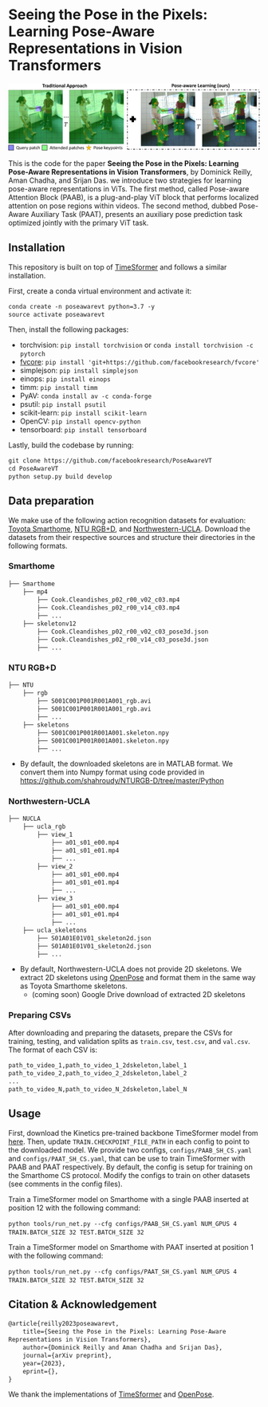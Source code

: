 # Seeing the Pose in the Pixels: Learning Pose-Aware Representations in Vision Transformers

![Intro Diagram](intro_draft_diag_adl.png)

This is the code for the paper **Seeing the Pose in the Pixels: Learning Pose-Aware Representations in Vision Transformers**, by Dominick Reilly, Aman Chadha, and Srijan Das. we introduce two strategies for learning pose-aware representations in ViTs. The first method, called Pose-aware Attention Block (PAAB), is a plug-and-play ViT block that performs localized attention on pose regions within videos. The second method, dubbed Pose-Aware Auxiliary Task (PAAT), presents an auxiliary pose prediction task optimized jointly with the primary ViT task.

## Installation
This repository is built on top of [TimeSformer](https://github.com/facebookresearch/TimeSformer) and follows a similar installation.

First, create a conda virtual environment and activate it:
```
conda create -n poseawarevt python=3.7 -y
source activate poseawarevt
```

Then, install the following packages:

- torchvision: `pip install torchvision` or `conda install torchvision -c pytorch`
- [fvcore](https://github.com/facebookresearch/fvcore/): `pip install 'git+https://github.com/facebookresearch/fvcore'`
- simplejson: `pip install simplejson`
- einops: `pip install einops`
- timm: `pip install timm`
- PyAV: `conda install av -c conda-forge`
- psutil: `pip install psutil`
- scikit-learn: `pip install scikit-learn`
- OpenCV: `pip install opencv-python`
- tensorboard: `pip install tensorboard`

Lastly, build the codebase by running:
```
git clone https://github.com/facebookresearch/PoseAwareVT
cd PoseAwareVT
python setup.py build develop
```

## Data preparation
We make use of the following action recognition datasets for evaluation: [Toyota Smarthome](https://project.inria.fr/toyotasmarthome/), [NTU RGB+D](https://rose1.ntu.edu.sg/dataset/actionRecognition/), and [Northwestern-UCLA](https://wangjiangb.github.io/my_data.html). Download the datasets from their respective sources and structure their directories in the following formats.

### Smarthome
```
├── Smarthome
    ├── mp4
        ├── Cook.Cleandishes_p02_r00_v02_c03.mp4
        ├── Cook.Cleandishes_p02_r00_v14_c03.mp4
        ├── ...
    ├── skeletonv12
        ├── Cook.Cleandishes_p02_r00_v02_c03_pose3d.json
        ├── Cook.Cleandishes_p02_r00_v14_c03_pose3d.json
        ├── ...
```

### NTU RGB+D
```
├── NTU
    ├── rgb
        ├── S001C001P001R001A001_rgb.avi
        ├── S001C001P001R001A001_rgb.avi
        ├── ...
    ├── skeletons
        ├── S001C001P001R001A001.skeleton.npy
        ├── S001C001P001R001A001.skeleton.npy
        ├── ...
```
* By default, the downloaded skeletons are in MATLAB format. We convert them into Numpy format using code provided in https://github.com/shahroudy/NTURGB-D/tree/master/Python

### Northwestern-UCLA
```
├── NUCLA
    ├── ucla_rgb
        ├── view_1
            ├── a01_s01_e00.mp4
            ├── a01_s01_e01.mp4
            ├── ...
        ├── view_2
            ├── a01_s01_e00.mp4
            ├── a01_s01_e01.mp4
            ├── ...
        ├── view_3
            ├── a01_s01_e00.mp4
            ├── a01_s01_e01.mp4
            ├── ...
    ├── ucla_skeletons
        ├── S01A01E01V01_skeleton2d.json
        ├── S01A01E01V01_skeleton2d.json
        ├── ...
```
* By default, Northwestern-UCLA does not provide 2D skeletons. We extract 2D skeletons using [OpenPose](https://github.com/CMU-Perceptual-Computing-Lab/openpose) and format them in the same way as Toyota Smarthome skeletons.
    * (coming soon) Google Drive download of extracted 2D skeletons
 
### Preparing CSVs
After downloading and preparing the datasets, prepare the CSVs for training, testing, and validation splits as `train.csv`, `test.csv`, and `val.csv`. The format of each CSV is:
```
path_to_video_1,path_to_video_1_2dskeleton,label_1
path_to_video_2,path_to_video_2_2dskeleton,label_2
...
path_to_video_N,path_to_video_N_2dskeleton,label_N
```

## Usage
First, download the Kinetics pre-trained backbone TimeSformer model from [here](https://www.dropbox.com/s/g5t24we9gl5yk88/TimeSformer_divST_8x32_224_K400.pyth?dl=0). Then, update `TRAIN.CHECKPOINT_FILE_PATH` in each config to point to the downloaded model. We provide two configs, `configs/PAAB_SH_CS.yaml` and `configs/PAAT_SH_CS.yaml`, that can be use to train TimeSformer with PAAB and PAAT respectively. By default, the config is setup for training on the Smarthome CS protocol. Modify the configs to train on other datasets (see comments in the config files).

Train a TimeSformer model on Smarthome with a single PAAB inserted at position 12 with the following command:

`python tools/run_net.py --cfg configs/PAAB_SH_CS.yaml NUM_GPUS 4 TRAIN.BATCH_SIZE 32 TEST.BATCH_SIZE 32`

Train a TimeSformer model on Smarthome with PAAT inserted at position 1 with the following command:

`python tools/run_net.py --cfg configs/PAAT_SH_CS.yaml NUM_GPUS 4 TRAIN.BATCH_SIZE 32 TEST.BATCH_SIZE 32`


 
## Citation & Acknowledgement
```
@article{reilly2023poseawarevt,
    title={Seeing the Pose in the Pixels: Learning Pose-Aware Representations in Vision Transformers},
    author={Dominick Reilly and Aman Chadha and Srijan Das},
    journal={arXiv preprint},
    year={2023},
    eprint={},
}
```

We thank the implementations of [TimeSformer](https://github.com/facebookresearch/TimeSformer) and [OpenPose](https://github.com/CMU-Perceptual-Computing-Lab/openpose).
